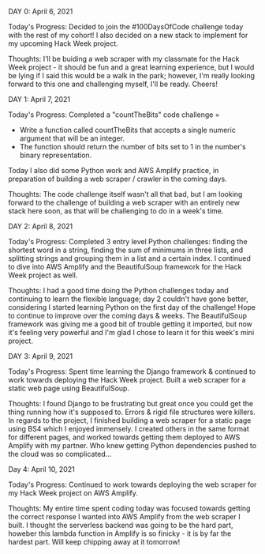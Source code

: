 DAY 0: April 6, 2021

Today's Progress: Decided to join the #100DaysOfCode challenge today with the rest of my cohort! I also decided on a new stack to implement for my upcoming Hack Week project.

Thoughts: I'll be buiding a web scraper with my classmate for the Hack Week project - it should be fun and a great learning experience, but I would be lying if I said this would be a walk in the park; however, I'm really looking forward to this one and challenging myself, I'll be ready. Cheers!

DAY 1: April 7, 2021

Today's Progress: Completed a "countTheBits" code challenge =

- Write a function called countTheBits that accepts a single numeric argument that will be an integer.
- The function should return the number of bits set to 1 in the number's binary representation.

Today I also did some Python work and AWS Amplify practice, in preparation of building a web scraper / crawler in the coming days.

Thoughts: The code challenge itself wasn't all that bad, but I am looking forward to the challenge of building a web scraper with an entirely new stack here soon, as that will be challenging to do in a week's time.

DAY 2: April 8, 2021

Today's Progress: Completed 3 entry level Python challenges: finding the shortest word in a string, finding the sum of minimums in three lists, and splitting strings and grouping them in a list and a certain index. I continued to dive into AWS Amplify and the BeautifulSoup framework for the Hack Week project as well.

Thoughts: I had a good time doing the Python challenges today and continuing to learn the flexible language; day 2 couldn't have gone better, considering I started learning Python on the first day of the challenge! Hope to continue to improve over the coming days & weeks. The BeautifulSoup framework was giving me a good bit of trouble getting it imported, but now it's feeling very powerful and I'm glad I chose to learn it for this week's mini project.

DAY 3: April 9, 2021

Today's Progress: Spent time learning the Django framework & continued to work towards deploying the Hack Week project. Built a web scraper for a static web page using BeautifulSoup.

Thoughts: I found Django to be frustrating but great once you could get the thing running how it's supposed to. Errors & rigid file structures were killers. In regards to the project, I finished building a web scraper for a static page using BS4 which I enjoyed immensely. I created others in the same format for different pages, and worked towards getting them deployed to AWS Amplify with my partner. Who knew getting Python dependencies pushed to the cloud was so complicated... 

Day 4: April 10, 2021

Today's Progress: Continued to work towards deploying the web scraper for my Hack Week project on AWS Amplify.

Thoughts: My entire time spent coding today was focused towards getting the correct response I wanted into AWS Amplify from the web scraper I built. I thought the serverless backend was going to be the hard part, howeber this lambda function in Amplify is so finicky - it is by far the hardest part. Will keep chipping away at it tomorrow!
